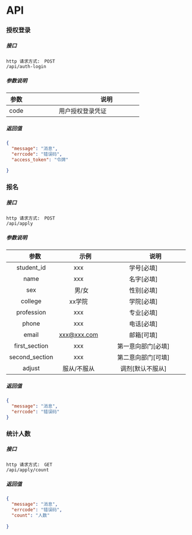 # API

### 授权登录
##### 接口
```text
http 请求方式:　POST
/api/auth-login
```
##### 参数说明
|    参数  |　　　　　　　　说明　　　　　　　　|
|:--------:|:--------------------------------:|
|   code   |         用户授权登录凭证          |
##### 返回值
```json
{
  "message": "消息",
  "errcode": "错误码",
  "access_token": "令牌"
  
}
```

### 报名
##### 接口
```text
http 请求方式:　POST
/api/apply
```
##### 参数说明
|   　 参数  |　   　示例　   　|　　　　说明　　 　　　　　|
|:----------:|:---------------:|:------------------------:|
| student_id |       xxx       |         学号[必填]       |
| name       |       xxx       |        名字[必填]        |
| sex        |     　男/女     |         性别[必填]       |
| college    |      xx学院     |         学院[必填]       |
| profession |      xxx        |        专业[必填]        |
| phone      |      xxx        |        电话[必填]        |
| email      |    xxx@xxx.com  |        邮箱[可填]        |
| first_section |     xxx      |    第一意向部门[必填]    |
| second_section|     xxx      |    第二意向部门[可填]    |
| adjust     |    服从/不服从   |   调剂[默认不服从]       |
##### 返回值
```json
{
  "message": "消息",
  "errcode": "错误码"
}
```

### 统计人数
##### 接口
```text
http 请求方式:　GET
/api/apply/count
```
##### 返回值
```json
{
  "message": "消息",
  "errcode": "错误码",
  "count": "人数"
  
}
```
